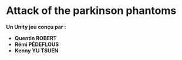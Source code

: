# Attack of the parkinson phantoms

**Un Unity jeu conçu par :**
- **Quentin ROBERT**
- **Rémi PÉDEFLOUS**
- **Kenny YU TSUEN**
